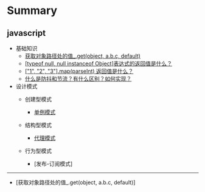 # Summary
## javascript

* 基础知识
    * [获取对象路径处的值_.get(object, a.b.c, default)](/javascript/object_get.md)
    * [[typeof null, null instanceof Object]表达式的返回值是什么？](/javascript/null.md)
    * [["1", "2", "3"].map(parseInt) 返回值是什么？](/javascript/array.map.parseInt.md)
    * [什么是防抖和节流？有什么区别？如何实现？](/javascript/debounce.md)
* 设计模式
    * 创建型模式
        * [单例模式](/javascript/singleton.md)

    * 结构型模式
        * [代理模式](/javascript/proxy.md)
    * 行为型模式
        * [发布-订阅模式]
---
* [获取对象路径处的值_.get(object, a.b.c, default)]